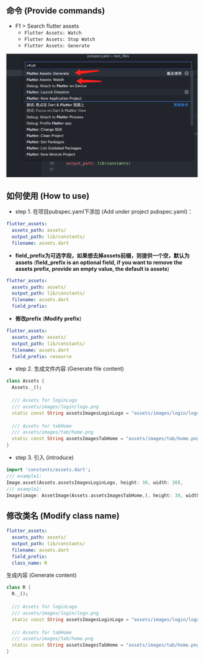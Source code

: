 ## 命令 (Provide commands)
- F1 > Search flutter assets
  - `Flutter Assets: Watch`
  - `Flutter Assets: Stop Watch`
  - `Flutter Assets: Generate`
  
![screenshot](./images/screenshot.png)

## 如何使用 (How to use)


- step 1. 在项目pubspec.yaml下添加 (Add under project pubspec.yaml)：

```yaml
flutter_assets:
  assets_path: assets/
  output_path: lib/constants/
  filename: assets.dart
```

  - **field_prefix为可选字段，如果想去掉assets前缀，则提供一个空，默认为assets** (**field_prefix is ​​an optional field, if you want to remove the assets prefix, provide an empty value, the default is assets**)
  ```yaml
  flutter_assets:
    assets_path: assets/
    output_path: lib/constants/
    filename: assets.dart
    field_prefix:
  ```
  - **修改prefix** (**Modify prefix**)
  ```yaml
  flutter_assets:
    assets_path: assets/
    output_path: lib/constants/
    filename: assets.dart
    field_prefix: resource
  ```

- step 2. 生成文件内容 (Generate file content)

```dart
class Assets {
  Assets._();

  /// Assets for loginLogo
  /// assets/images/login/logo.png
  static const String assetsImagesLoginLogo = "assets/images/login/logo.png";

  /// Assets for tabHome
  /// assets/images/tab/home.png
  static const String assetsImagesTabHome = "assets/images/tab/home.png";
}
```

- step 3. 引入 (introduce)

```dart
import 'constants/assets.dart';
/// example1:
Image.asset(Assets.assetsImagesLoginLogo, height: 30, width: 30),
/// example2:
Image(image: AssetImage(Assets.assetsImagesTabHome,), height: 30, width: 30),
```

## 修改类名 (Modify class name)

```yaml
flutter_assets:
  assets_path: assets/
  output_path: lib/constants/
  filename: assets.dart
  field_prefix:
  class_name: R
```
生成内容 (Generate content)

```dart
class R {
  R._();

  /// Assets for loginLogo
  /// assets/images/login/logo.png
  static const String assetsImagesLoginLogo = "assets/images/login/logo.png";

  /// Assets for tabHome
  /// assets/images/tab/home.png
  static const String assetsImagesTabHome = "assets/images/tab/home.png";
}
```
